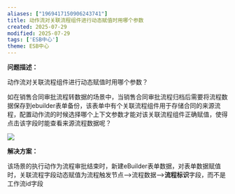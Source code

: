 ```yaml
---
aliases: ["1969417150906243741"]
title: 动作流对关联流程组件进行动态赋值时用哪个参数
created: 2025-07-29
modified: 2025-07-29
tags: ['ESB中心']
theme: ESB中心
---
```


**问题描述：**

动作流对关联流程组件进行动态赋值时用哪个参数？

如在销售合同审批流程转数据的场景中，当销售合同审批流程归档后需要将流程数据保存到ebuilder表单备份，该表单中有个关联流程组件用于存储合同的来源流程，配置动作流的时候选择哪个上下文参数才能对该关联流程组件正确赋值，使得点击该字段时能查看来源流程数据呢？

**![](https://myhelpdoc.oss-cn-heyuan.aliyuncs.com/mdimages/480d44bacb6cbc6cd9c33fa35e565fcf.jpg)**

**解决方案：**

该场景的执行动作为流程审批结束时，新建eBuilder表单数据，对表单数据赋值时，关联流程字段动态赋值为流程触发节点-->流程数据-->**流程标识**字段，而不是工作流id字段

